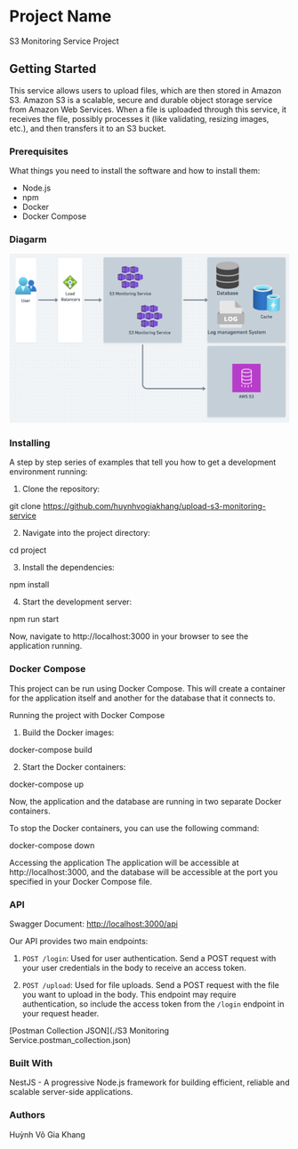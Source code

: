# Project Name
S3 Monitoring Service Project

## Getting Started

This service allows users to upload files, which are then stored in Amazon S3. Amazon S3 is a scalable, secure and durable object storage service from Amazon Web Services. When a file is uploaded through this service, it receives the file, possibly processes it (like validating, resizing images, etc.), and then transfers it to an S3 bucket.

### Prerequisites

What things you need to install the software and how to install them:

- Node.js
- npm
- Docker
- Docker Compose

### Diagarm 

![Diagram of the project architecture](./diagram.png)

### Installing

A step by step series of examples that tell you how to get a development environment running:

1. Clone the repository:

git clone https://github.com/huynhvogiakhang/upload-s3-monitoring-service

2. Navigate into the project directory:

cd project

3. Install the dependencies:

npm install

4. Start the development server:

npm run start

Now, navigate to http://localhost:3000 in your browser to see the application running.

###  Docker Compose

This project can be run using Docker Compose. This will create a container for the application itself and another for the database that it connects to.

Running the project with Docker Compose

1. Build the Docker images:

docker-compose build

2. Start the Docker containers:

docker-compose up


Now, the application and the database are running in two separate Docker containers.

To stop the Docker containers, you can use the following command:

docker-compose down

Accessing the application
The application will be accessible at http://localhost:3000, and the database will be accessible at the port you specified in your Docker Compose file.

### API

Swagger Document: [http://localhost:3000/api](http://localhost:3000/api)

Our API provides two main endpoints:

1. `POST /login`: Used for user authentication. Send a POST request with your user credentials in the body to receive an access token.

2. `POST /upload`: Used for file uploads. Send a POST request with the file you want to upload in the body. This endpoint may require authentication, so include the access token from the `/login` endpoint in your request header.

[Postman Collection JSON](./S3 Monitoring Service.postman_collection.json)

### Built With
NestJS - A progressive Node.js framework for building efficient, reliable and scalable server-side applications.

### Authors
Huỳnh Võ Gia Khang






